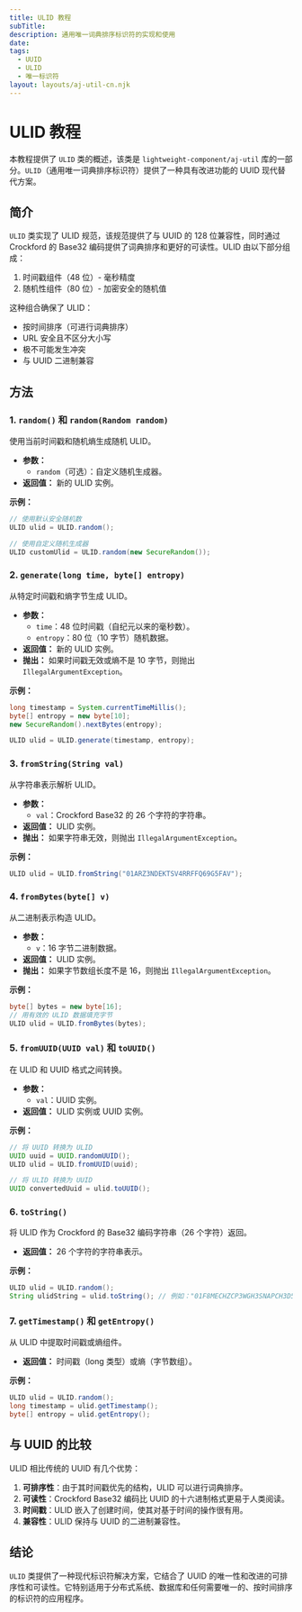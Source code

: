 ```yaml
---
title: ULID 教程
subTitle: 
description: 通用唯一词典排序标识符的实现和使用
date: 
tags:
  - UUID
  - ULID
  - 唯一标识符
layout: layouts/aj-util-cn.njk
---
```


# ULID 教程

本教程提供了 `ULID` 类的概述，该类是 `lightweight-component/aj-util` 库的一部分。`ULID`（通用唯一词典排序标识符）提供了一种具有改进功能的 UUID 现代替代方案。

## 简介

`ULID` 类实现了 ULID 规范，该规范提供了与 UUID 的 128 位兼容性，同时通过 Crockford 的 Base32 编码提供了词典排序和更好的可读性。ULID 由以下部分组成：

1. 时间戳组件（48 位）- 毫秒精度
2. 随机性组件（80 位）- 加密安全的随机值

这种组合确保了 ULID：
- 按时间排序（可进行词典排序）
- URL 安全且不区分大小写
- 极不可能发生冲突
- 与 UUID 二进制兼容

## 方法

### 1. `random()` 和 `random(Random random)`

使用当前时间戳和随机熵生成随机 ULID。

* **参数：**
  * `random`（可选）：自定义随机生成器。
* **返回值：** 新的 ULID 实例。

**示例：**

```java
// 使用默认安全随机数
ULID ulid = ULID.random();

// 使用自定义随机生成器
ULID customUlid = ULID.random(new SecureRandom());
```

### 2. `generate(long time, byte[] entropy)`

从特定时间戳和熵字节生成 ULID。

* **参数：**
  * `time`：48 位时间戳（自纪元以来的毫秒数）。
  * `entropy`：80 位（10 字节）随机数据。
* **返回值：** 新的 ULID 实例。
* **抛出：** 如果时间戳无效或熵不是 10 字节，则抛出 `IllegalArgumentException`。

**示例：**

```java
long timestamp = System.currentTimeMillis();
byte[] entropy = new byte[10];
new SecureRandom().nextBytes(entropy);

ULID ulid = ULID.generate(timestamp, entropy);
```

### 3. `fromString(String val)`

从字符串表示解析 ULID。

* **参数：**
  * `val`：Crockford Base32 的 26 个字符的字符串。
* **返回值：** ULID 实例。
* **抛出：** 如果字符串无效，则抛出 `IllegalArgumentException`。

**示例：**

```java
ULID ulid = ULID.fromString("01ARZ3NDEKTSV4RRFFQ69G5FAV");
```

### 4. `fromBytes(byte[] v)`

从二进制表示构造 ULID。

* **参数：**
  * `v`：16 字节二进制数据。
* **返回值：** ULID 实例。
* **抛出：** 如果字节数组长度不是 16，则抛出 `IllegalArgumentException`。

**示例：**

```java
byte[] bytes = new byte[16];
// 用有效的 ULID 数据填充字节
ULID ulid = ULID.fromBytes(bytes);
```

### 5. `fromUUID(UUID val)` 和 `toUUID()`

在 ULID 和 UUID 格式之间转换。

* **参数：**
  * `val`：UUID 实例。
* **返回值：** ULID 实例或 UUID 实例。

**示例：**

```java
// 将 UUID 转换为 ULID
UUID uuid = UUID.randomUUID();
ULID ulid = ULID.fromUUID(uuid);

// 将 ULID 转换为 UUID
UUID convertedUuid = ulid.toUUID();
```

### 6. `toString()`

将 ULID 作为 Crockford 的 Base32 编码字符串（26 个字符）返回。

* **返回值：** 26 个字符的字符串表示。

**示例：**

```java
ULID ulid = ULID.random();
String ulidString = ulid.toString(); // 例如："01F8MECHZCP3WGH3SNAPCH3D5E"
```

### 7. `getTimestamp()` 和 `getEntropy()`

从 ULID 中提取时间戳或熵组件。

* **返回值：** 时间戳（long 类型）或熵（字节数组）。

**示例：**

```java
ULID ulid = ULID.random();
long timestamp = ulid.getTimestamp();
byte[] entropy = ulid.getEntropy();
```

## 与 UUID 的比较

ULID 相比传统的 UUID 有几个优势：

1. **可排序性**：由于其时间戳优先的结构，ULID 可以进行词典排序。
2. **可读性**：Crockford Base32 编码比 UUID 的十六进制格式更易于人类阅读。
3. **时间戳**：ULID 嵌入了创建时间，使其对基于时间的操作很有用。
4. **兼容性**：ULID 保持与 UUID 的二进制兼容性。

## 结论

`ULID` 类提供了一种现代标识符解决方案，它结合了 UUID 的唯一性和改进的可排序性和可读性。它特别适用于分布式系统、数据库和任何需要唯一的、按时间排序的标识符的应用程序。